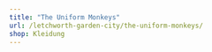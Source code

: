```yaml
---
title: "The Uniform Monkeys"
url: /letchworth-garden-city/the-uniform-monkeys/
shop: Kleidung
---
```

